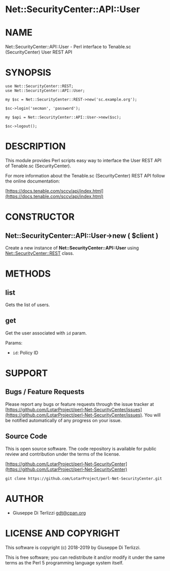 # Net::SecurityCenter::API::User
# NAME

Net::SecurityCenter::API::User - Perl interface to Tenable.sc (SecurityCenter) User REST API

# SYNOPSIS

    use Net::SecurityCenter::REST;
    use Net::SecurityCenter::API::User;

    my $sc = Net::SecurityCenter::REST->new('sc.example.org');

    $sc->login('secman', 'password');

    my $api = Net::SecurityCenter::API::User->new($sc);

    $sc->logout();

# DESCRIPTION

This module provides Perl scripts easy way to interface the User REST API of Tenable.sc
(SecurityCenter).

For more information about the Tenable.sc (SecurityCenter) REST API follow the online documentation:

[https://docs.tenable.com/sccv/api/index.html](https://docs.tenable.com/sccv/api/index.html)

# CONSTRUCTOR

## Net::SecurityCenter::API::User->new ( $client )

Create a new instance of **Net::SecurityCenter::API::User** using [Net::SecurityCenter::REST](Net-SecurityCenter-REST.md) class.

# METHODS

## list

Gets the list of users.

## get

Get the user associated with `id` param.

Params:

- `id`: Policy ID

# SUPPORT

## Bugs / Feature Requests

Please report any bugs or feature requests through the issue tracker
at [https://github.com/LotarProject/perl-Net-SecurityCenter/issues](https://github.com/LotarProject/perl-Net-SecurityCenter/issues).
You will be notified automatically of any progress on your issue.

## Source Code

This is open source software.  The code repository is available for
public review and contribution under the terms of the license.

[https://github.com/LotarProject/perl-Net-SecurityCenter](https://github.com/LotarProject/perl-Net-SecurityCenter)

    git clone https://github.com/LotarProject/perl-Net-SecurityCenter.git

# AUTHOR

- Giuseppe Di Terlizzi <gdt@cpan.org>

# LICENSE AND COPYRIGHT

This software is copyright (c) 2018-2019 by Giuseppe Di Terlizzi.

This is free software; you can redistribute it and/or modify it under
the same terms as the Perl 5 programming language system itself.

